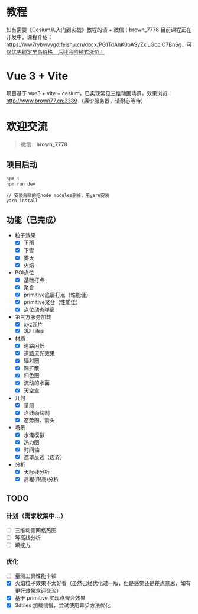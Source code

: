 # 教程

如有需要《Cesium从入门到实战》教程的请 + 微信：brown_7778 目前课程正在开发中，课程介绍：https://ww7rybwvygd.feishu.cn/docx/PG1TdAhK0oASyZxluGqciO7BnSg，可以优先锁定早鸟价格，后续会阶梯式涨价！

# Vue 3 + Vite

项目基于 vue3 + vite + cesium，已实现常见三维动画场景，效果浏览：http://www.brown77.cn:3389 （廉价服务器，请耐心等待）

# 欢迎交流

> 微信：**brown_7778**

## 项目启动

```
npm i
npm run dev

// 安装失败的把node_modules删掉，用yarn安装
yarn install
```

## 功能（已完成）
- 粒子效果
  - [x] 下雨
  - [x] 下雪
  - [x] 雾天
  - [x] 火焰
- POI点位
  - [x] 基础打点
  - [x] 聚合
  - [x] primitive底层打点（性能佳）
  - [x] primitive聚合（性能佳）
  - [x] 点位动态弹窗
- 第三方服务加载
  - [x] xyz瓦片
  - [x] 3D Tiles
- 材质
  - [x] 道路闪烁
  - [x] 道路流光效果
  - [x] 辐射圈
  - [x] 圆扩散
  - [x] 四色图
  - [x] 流动的水面
  - [x] 天空盒
- 几何
  - [x] 量测
  - [x] 点线面绘制
  - [x] 态势图、箭头
- 场景
  - [x] 水淹模拟
  - [x] 热力图
  - [x] 时间轴
  - [x] 遮罩反选（边界）
- 分析
  - [x] 天际线分析
  - [x] 高程(限高)分析
## TODO

### 计划（需求收集中...）
- [ ] 三维动画网格热图
- [ ] 等高线分析
- [ ] 填挖方

### 优化

- [ ] 量测工具性能卡顿
- [x] 火焰粒子效果不太好看（虽然已经优化过一版，但是感觉还是差点意思，如有更好效果欢迎交流）
- [x] 基于 primitive 实现点聚合效果
- [x] 3dtiles 加载缓慢，尝试使用异步方法优化
